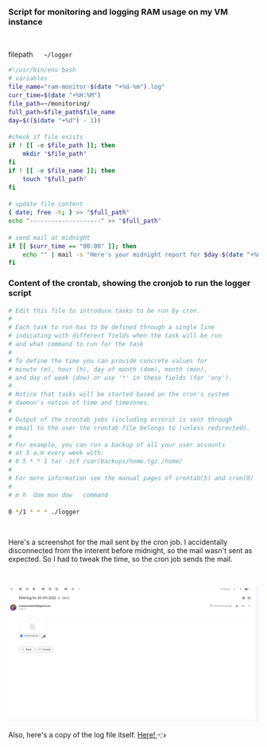 ### Script for monitoring and logging RAM usage on my VM instance
<br>

filepath &emsp; `~/logger`
```bash
#!/usr/bin/env bash
# variables
file_name="ram-monitor-$(date "+%d-%m").log"
curr_time=$(date "+%H:%M")
file_path=~/monitoring/
full_path=$file_path$file_name
day=$(($(date "+%d") - 1))

#check if file exists
if ! [[ -e $file_path ]]; then
	mkdir "$file_path"
fi
if ! [[ -e $file_name ]]; then
	touch "$full_path"
fi

# update file content
{ date; free -h; } >> "$full_path"
echo "--------------------" >> "$full_path"

# send mail at midnight
if [[ $curr_time == "00:00" ]]; then
	echo "" | mail -s "Here's your midnight report for $day-$(date "+%m-%y")." -A "$full_path" chukwuemeka140@gmail.com
fi
```

### Content of the crontab, showing the cronjob to run the logger script

```bash
# Edit this file to introduce tasks to be run by cron.
# 
# Each task to run has to be defined through a single line
# indicating with different fields when the task will be run
# and what command to run for the task
# 
# To define the time you can provide concrete values for
# minute (m), hour (h), day of month (dom), month (mon),
# and day of week (dow) or use '*' in these fields (for 'any').
# 
# Notice that tasks will be started based on the cron's system
# daemon's notion of time and timezones.
# 
# Output of the crontab jobs (including errors) is sent through
# email to the user the crontab file belongs to (unless redirected).
# 
# For example, you can run a backup of all your user accounts
# at 5 a.m every week with:
# 0 5 * * 1 tar -zcf /var/backups/home.tgz /home/
# 
# For more information see the manual pages of crontab(5) and cron(8)
# 
# m h  dom mon dow   command

0 */1 * * * ./logger
```
<br>

Here's a screenshot for the mail sent by the cron job. I accidentally disconnected from the interent before midnight, so the mail wasn't sent as expected. So I had to tweak the time, so the cron job sends the mail.

<br>

![Mail Screenshot](./assets/images/log_img.png)


Also, here's a copy of the log file itself. [Here! ](./assets/monitoring_ram-monitor-20-09.log) :point_left: